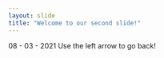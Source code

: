 ```yaml
---
layout: slide
title: "Welcome to our second slide!"
---
```

08 - 03 - 2021
Use the left arrow to go back!